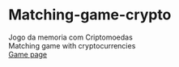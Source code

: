 # Matching-game-crypto
 Jogo da memoria com Criptomoedas\
 Matching game with cryptocurrencies\
 [Game page](https://natha6dev.github.io/matching-game-crypto/ "matching game")

